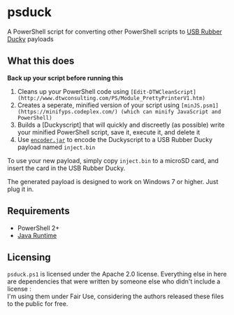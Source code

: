 # psduck
A PowerShell script for converting other PowerShell scripts to [USB Rubber Ducky](https://hakshop.myshopify.com/products/usb-rubber-ducky-deluxe?variant=353378649) payloads

## What this does

**Back up your script before running this**

1. Cleans up your PowerShell code using `[Edit-DTWCleanScript](http://www.dtwconsulting.com/PS/Module_PrettyPrinterV1.htm)`
2. Creates a seperate, minified version of your script using `[minJS.psm1](https://minifyps.codeplex.com/) (which can minify JavaScript and PowerShell)`
3. Builds a [Duckyscript] that will quickly and discreetly (as possible) write your minified PowerShell script, save it, execute it, and delete it
4. Use [`encoder.jar`](https://github.com/hak5darren/USB-Rubber-Ducky/tree/master/Encoder) to encode the Duckyscript to a USB Rubber Ducky payload named `inject.bin`

To use your new payload, simply copy `inject.bin` to a microSD card, and insert the card in the USB Rubber Ducky.

The generated payload is designed to work on Windows 7 or higher. Just plug it in.

## Requirements

- PowerShell 2+
- [Java Runtime](https://java.com/en/download/)

## Licensing

`psduck.ps1` is licensed under the Apache 2.0 license. Everything else in here are dependencies that were written by someone else who didn't include a license :\
I'm using them under Fair Use, considering the authors released these files to the public for free.